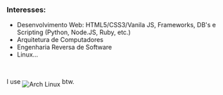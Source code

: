 
### Interesses:

* Desenvolvimento Web: HTML5/CSS3/Vanila JS, Frameworks, DB's e Scripting (Python, Node.JS, Ruby, etc.)
* Arquitetura de Computadores
* Engenharia Reversa de Software
* Linux...
<br/>


I use <img src="https://www.vectorlogo.zone/logos/archlinux/archlinux-ar21.svg" alt="Arch Linux"  align="middle"> btw.
